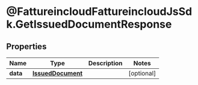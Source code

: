 # @FattureincloudFattureincloudJsSdk.GetIssuedDocumentResponse

## Properties

Name | Type | Description | Notes
------------ | ------------- | ------------- | -------------
**data** | [**IssuedDocument**](IssuedDocument.md) |  | [optional] 


